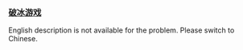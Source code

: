 ### [破冰游戏](https://leetcode.com/problems/yuan-quan-zhong-zui-hou-sheng-xia-de-shu-zi-lcof)

<p>English description is not available for the problem. Please switch to Chinese.</p>
